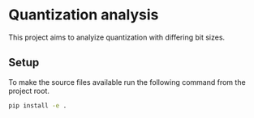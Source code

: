 # Quantization analysis

This project aims to analyize quantization with differing bit sizes.

## Setup

To make the source files available run the following command from the project root.

```sh
pip install -e .
```
